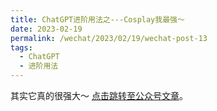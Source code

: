 ```yaml
---
title: ChatGPT进阶用法之---Cosplay我最强～
date: 2023-02-19
permalink: /wechat/2023/02/19/wechat-post-13
tags:
  - ChatGPT
  - 进阶用法
---
```


其实它真的很强大～ [点击跳转至公众号文章](http://mp.weixin.qq.com/s?__biz=MzkxNjM0MzQ0MQ==&mid=2247484468&idx=1&sn=b7083b14217a23ba709b5f5777d9c4ce&chksm=c1501bcaf62792dc85bb7d93be58bfc2a5b81722f353cb2bb5249e2328f8550a29f622f80e7b#rd)。